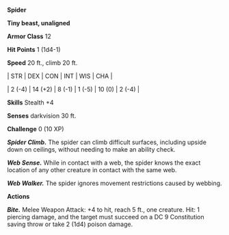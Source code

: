 **Spider**

**Tiny beast, unaligned**

**Armor Class** 12

**Hit Points** 1 (1d4-1)

**Speed** 20 ft., climb 20 ft.

|   STR   |   DEX   |   CON   |   INT   |   WIS   |   CHA   |
  
| 2 (-4) | 14 (+2) | 8 (-1) | 1 (-5) | 10 (0) | 2 (-4) |

**Skills** Stealth +4

**Senses** darkvision 30 ft.

**Challenge** 0 (10 XP)

***Spider Climb.*** The spider can climb difficult surfaces, including upside down on ceilings, without needing to make an ability check.

***Web Sense.*** While in contact with a web, the spider knows the exact location of any other creature in contact with the same web.

***Web Walker.*** The spider ignores movement restrictions caused by webbing.

**Actions**

***Bite.*** Melee Weapon Attack: +4 to hit, reach 5 ft., one creature. Hit: 1 piercing damage, and the target must succeed on a DC 9 Constitution saving throw or take 2 (1d4) poison damage.

